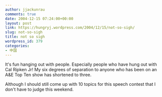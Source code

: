 ```yaml
---
author: jjackunrau
comments: true
date: 2004-12-15 07:24:00+00:00
layout: post
link: https://hungryj.wordpress.com/2004/12/15/not-so-sigh/
slug: not-so-sigh
title: not so sigh
wordpress_id: 379
categories:
- 中国
---
```


It's fun hanging out with people.  Especially people who have hung out with Cal Ripken Jr!  My six degrees of separation to anyone who has been on an A&E Top Ten show has shortened to three.  
  
Although I should still come up with 10 topics for this speech contest that I don't have to judge this weekend.
